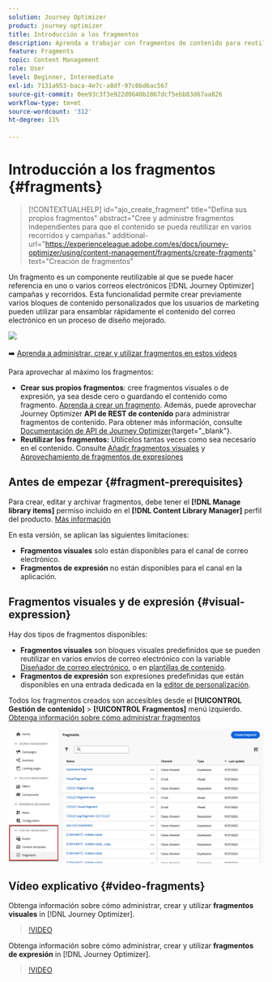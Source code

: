 ```yaml
---
solution: Journey Optimizer
product: journey optimizer
title: Introducción a los fragmentos
description: Aprenda a trabajar con fragmentos de contenido para reutilizar contenido en campañas y recorridos de Journey Optimizer
feature: Fragments
topic: Content Management
role: User
level: Beginner, Intermediate
exl-id: 7131a953-baca-4e7c-a8df-97c0bd6ac567
source-git-commit: 0ee93c3f3e922d0640b2867dcf5ebb83d67aa826
workflow-type: tm+mt
source-wordcount: '312'
ht-degree: 11%

---
```


# Introducción a los fragmentos {#fragments}

>[!CONTEXTUALHELP]
>id="ajo_create_fragment"
>title="Defina sus propios fragmentos"
>abstract="Cree y administre fragmentos independientes para que el contenido se pueda reutilizar en varios recorridos y campañas."
>additional-url="https://experienceleague.adobe.com/es/docs/journey-optimizer/using/content-management/fragments/create-fragments" text="Creación de fragmentos"

Un fragmento es un componente reutilizable al que se puede hacer referencia en uno o varios correos electrónicos [!DNL Journey Optimizer] campañas y recorridos. Esta funcionalidad permite crear previamente varios bloques de contenido personalizados que los usuarios de marketing pueden utilizar para ensamblar rápidamente el contenido del correo electrónico en un proceso de diseño mejorado.

![](../rn/assets/do-not-localize/fragments.gif)

➡️ [Aprenda a administrar, crear y utilizar fragmentos en estos vídeos](#video-fragments)

Para aprovechar al máximo los fragmentos:

* **Crear sus propios fragmentos**: cree fragmentos visuales o de expresión, ya sea desde cero o guardando el contenido como fragmento. [Aprenda a crear un fragmento](#create-fragments). Además, puede aprovechar Journey Optimizer **API de REST de contenido** para administrar fragmentos de contenido. Para obtener más información, consulte [Documentación de API de Journey Optimizer](https://developer.adobe.com/journey-optimizer-apis/references/content/){target="_blank"}.
* **Reutilizar los fragmentos:** Utilícelos tantas veces como sea necesario en el contenido. Consulte [Añadir fragmentos visuales](../email/use-visual-fragments.md) y [Aprovechamiento de fragmentos de expresiones](../personalization/use-expression-fragments.md)

## Antes de empezar {#fragment-prerequisites}

Para crear, editar y archivar fragmentos, debe tener el **[!DNL Manage library items]** permiso incluido en el **[!DNL Content Library Manager]** perfil del producto. [Más información](../administration/ootb-product-profiles.md#content-library-manager)

En esta versión, se aplican las siguientes limitaciones:

* **Fragmentos visuales** solo están disponibles para el canal de correo electrónico.
* **Fragmentos de expresión** no están disponibles para el canal en la aplicación.

## Fragmentos visuales y de expresión {#visual-expression}

Hay dos tipos de fragmentos disponibles:

* **Fragmentos visuales** son bloques visuales predefinidos que se pueden reutilizar en varios envíos de correo electrónico con la variable [Diseñador de correo electrónico](../email/get-started-email-design.md), o en [plantillas de contenido](../email/use-email-templates.md).
* **Fragmentos de expresión** son expresiones predefinidas que están disponibles en una entrada dedicada en la [editor de personalización](../personalization/personalization-build-expressions.md).

Todos los fragmentos creados son accesibles desde el **[!UICONTROL Gestión de contenido]** > **[!UICONTROL Fragmentos]**  menú izquierdo. [Obtenga información sobre cómo administrar fragmentos](../content-management/manage-fragments.md)

![](assets/fragment-list.png)

## Vídeo explicativo {#video-fragments}

Obtenga información sobre cómo administrar, crear y utilizar **fragmentos visuales** in [!DNL Journey Optimizer].

>[!VIDEO](https://video.tv.adobe.com/v/3419932/?quality=12)

Obtenga información sobre cómo administrar, crear y utilizar **fragmentos de expresión** in [!DNL Journey Optimizer].

>[!VIDEO](https://video.tv.adobe.com/v/3424587/?quality=12)
